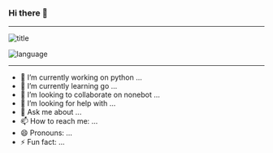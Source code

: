 ### Hi there 👋
---
![title]("https://github-readme-stats.vercel.app/api?username=synodriver&icon_color=CE1D2D&show_icons=true&theme=dark&text_color=718096&hide_title=true")

![language]("https://github-readme-stats.vercel.app/api/top-langs/?username=synodriver&hide=javascript,html,kotlin")

---

- 🔭 I’m currently working on python ...
- 🌱 I’m currently learning go ...
- 👯 I’m looking to collaborate on nonebot ...
- 🤔 I’m looking for help with ...
- 💬 Ask me about ...
- 📫 How to reach me: ...
- 😄 Pronouns: ...
- ⚡ Fun fact: ...

